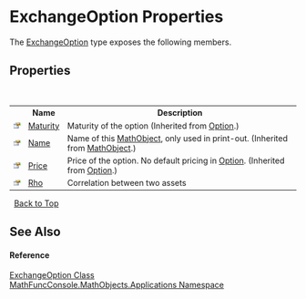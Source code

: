 # ExchangeOption Properties
 

The <a href="5f04caaf-1b1d-da0b-b9e6-a5d52e87c927">ExchangeOption</a> type exposes the following members.


## Properties
&nbsp;<table><tr><th></th><th>Name</th><th>Description</th></tr><tr><td>![Public property](media/pubproperty.gif "Public property")</td><td><a href="df88782c-d691-8fbf-cc0e-b85e10a1a003">Maturity</a></td><td>
Maturity of the option
 (Inherited from <a href="03a5ddd0-9c60-07f4-42e6-a2afd39c4365">Option</a>.)</td></tr><tr><td>![Public property](media/pubproperty.gif "Public property")</td><td><a href="7c6d74af-467f-3271-ca40-a41261eb9865">Name</a></td><td>
Name of this <a href="bce605e3-e729-258a-0e66-9bfb6e48c607">MathObject</a>, only used in print-out.
 (Inherited from <a href="bce605e3-e729-258a-0e66-9bfb6e48c607">MathObject</a>.)</td></tr><tr><td>![Public property](media/pubproperty.gif "Public property")</td><td><a href="e192ad57-648b-2d2c-24e2-cfd4f717d85d">Price</a></td><td>
Price of the option. No default pricing in <a href="03a5ddd0-9c60-07f4-42e6-a2afd39c4365">Option</a>.
 (Inherited from <a href="03a5ddd0-9c60-07f4-42e6-a2afd39c4365">Option</a>.)</td></tr><tr><td>![Public property](media/pubproperty.gif "Public property")</td><td><a href="7e4af966-d016-1e9d-caeb-8948011c6e97">Rho</a></td><td>
Correlation between two assets</td></tr></table>&nbsp;
<a href="#exchangeoption-properties">Back to Top</a>

## See Also


#### Reference
<a href="5f04caaf-1b1d-da0b-b9e6-a5d52e87c927">ExchangeOption Class</a><br /><a href="d9e4b2f9-9258-2f31-ca55-43e6b838bbc3">MathFuncConsole.MathObjects.Applications Namespace</a><br />